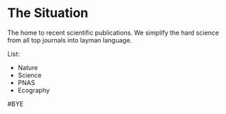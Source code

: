 # The Situation

The home to recent scientific publications.
We simplify the hard science from all top journals into layman language.

List:
- Nature
- Science
- PNAS
- Ecography


#BYE










